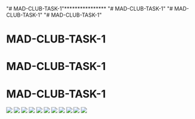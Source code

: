 "# MAD-CLUB-TASK-1"**************** 
"# MAD-CLUB-TASK-1" 
"# MAD-CLUB-TASK-1" 
"# MAD-CLUB-TASK-1" 
# MAD-CLUB-TASK-1
# MAD-CLUB-TASK-1
# MAD-CLUB-TASK-1
![](Screen%20Shot/Task1%20%E2%80%93%20Quiz.java%206_13_2021%209_19_30%20PM.png)
![](Screen%20Shot/Task1%20%E2%80%93%20Quiz.java%206_13_2021%209_19_38%20PM.png)
![](Screen%20Shot/Task1%20%E2%80%93%20Quiz.java%206_13_2021%209_19_53%20PM.png)
![](Screen%20Shot/Task1%20%E2%80%93%20Quiz.java%206_13_2021%209_19_59%20PM.png)
![](Screen%20Shot/Task1%20%E2%80%93%20Quiz.java%206_13_2021%209_20_42%20PM.png)
![](Screen%20Shot/Task1%20%E2%80%93%20Quiz.java%206_13_2021%209_20_52%20PM.png)
![](Screen%20Shot/Task1%20%E2%80%93%20Quiz.java%206_13_2021%209_21_02%20PM.png)
![](Screen%20Shot/Task1%20%E2%80%93%20Quiz.java%206_13_2021%209_21_08%20PM.png)
![](Screen%20Shot/Task1%20%E2%80%93%20Quiz.java%206_13_2021%209_21_24%20PM.png)
![](Screen%20Shot/Task1%20%E2%80%93%20Quiz.java%206_13_2021%209_21_41%20PM.png)
![](Screen%20Shot/Task1%20%E2%80%93%20Quiz.java%206_13_2021%209_21_52%20PM.png)
